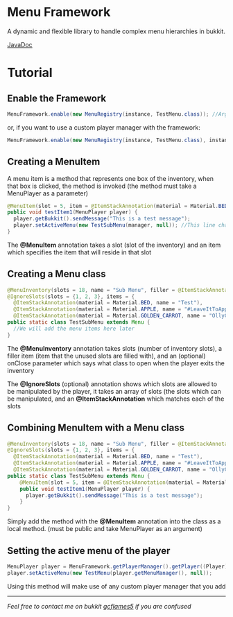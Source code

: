 Menu Framework
==============
A dynamic and flexible library to handle complex menu hierarchies in bukkit.

[JavaDoc](http://docs.njay.net/menu-framework)

Tutorial
========

Enable the Framework
-------------
```java
MenuFramework.enable(new MenuRegistry(instance, TestMenu.class)); //Args: JavaPlugin, Class... menusToRegister
```
or, if you want to use a custom player manager with the framework:
```java
MenuFramework.enable(new MenuRegistry(instance, TestMenu.class), instanceOfPlayerManager); //Args: JavaPlugin, Class... menusToRegister, extension of MenuPlayerManager
```

Creating a MenuItem
------------
A menu item is a method that represents one box of the inventory, when that box is clicked, the method is invoked (the method must take a MenuPlayer as a parameter)
```java
@MenuItem(slot = 5, item = @ItemStackAnnotation(material = Material.BEDROCK, name = "This is the item name"))
public void testItem1(MenuPlayer player) {
  player.getBukkit().sendMessage("This is a test message");
  player.setActiveMenu(new TestSubMenu(manager, null)); //This line changes the active menu to another menu, we'll cover that in more detail later
}
```
The **@MenuItem** annotation takes a slot (slot of the inventory) and an item which specifies the item that will reside in that slot

Creating a Menu class
-------------
```java
@MenuInventory(slots = 18, name = "Sub Menu", filler = @ItemStackAnnotation(name = "", material = Material.BED), onClose = TestMenu.class)
@IgnoreSlots(slots = {1, 2, 3}, items = {
  @ItemStackAnnotation(material = Material.BED, name = "Test"),
  @ItemStackAnnotation(material = Material.APPLE, name = "#LeaveItToApple", lore = {"I", "LIKE", "PANTS"}),
  @ItemStackAnnotation(material = Material.GOLDEN_CARROT, name = "OllyCode", amount = 11)})
public static class TestSubMenu extends Menu {
  //We will add the menu items here later
}
```
The **@MenuInventory** annotation takes slots (number of inventory slots), a filler item (item that the unused slots are filled with), and an (optional) onClose parameter which says what class to open when the player exits the inventory

The **@IgnoreSlots** (optional) annotation shows which slots are allowed to be manipulated by the player, it takes an array of slots (the slots which can be manipulated, and an **@ItemStackAnnotation** which matches each of the slots

Combining MenuItem with a Menu class
--------
```java
@MenuInventory(slots = 18, name = "Sub Menu", filler = @ItemStackAnnotation(name = "", material = Material.BED), onClose = TestMenu.class)
@IgnoreSlots(slots = {1, 2, 3}, items = {
  @ItemStackAnnotation(material = Material.BED, name = "Test"),
  @ItemStackAnnotation(material = Material.APPLE, name = "#LeaveItToApple", lore = {"I", "LIKE", "PANTS"}),
  @ItemStackAnnotation(material = Material.GOLDEN_CARROT, name = "OllyCode", amount = 11)})
public static class TestSubMenu extends Menu {
    @MenuItem(slot = 5, item = @ItemStackAnnotation(material = Material.BEDROCK, name = "This is the item name"))
    public void testItem1(MenuPlayer player) {
      player.getBukkit().sendMessage("This is a test message");
    }
}
```
Simply add the method with the **@MenuItem** annotation into the class as a local method. (must be public and take MenuPlayer as an argument)

Setting the active menu of the player
---------

```java
MenuPlayer player = MenuFramework.getPlayerManager().getPlayer((Player) sender);
player.setActiveMenu(new TestMenu(player.getMenuManager(), null));
```

Using this method will make use of any custom player manager that you add

----------------

*Feel free to contact me on bukkit [gcflames5](http://dev.bukkit.org/profiles/gcflames5/) if you are confused* 
